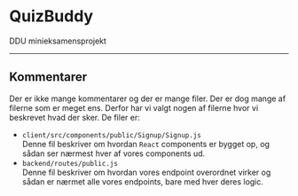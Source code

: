 # QuizBuddy
DDU minieksamensprojekt
___

## Kommentarer
Der er ikke mange kommentarer og der er mange filer. Der er dog mange af filerne som er meget ens. Derfor har vi valgt nogen af filerne hvor vi beskrevet hvad der sker.
De filer er:
- `client/src/components/public/Signup/Signup.js`<br />
  Denne fil beskriver om hvordan `React` components er bygget op, og sådan ser nærmest hver af vores components ud.
- `backend/routes/public.js`<br />
  Denne fil beskriver om hvordan vores endpoint overordnet virker og sådan er nærmet alle vores endpoints, bare med hver deres logic.
